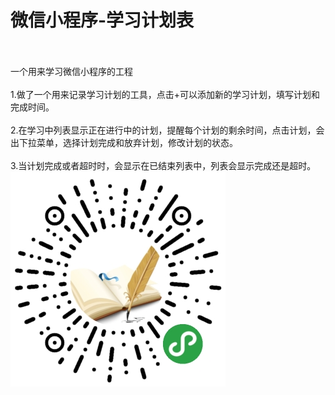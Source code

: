 # 微信小程序-学习计划表
</br></br>
一个用来学习微信小程序的工程</br></br>
1.做了一个用来记录学习计划的工具，点击+可以添加新的学习计划，填写计划和完成时间。</br></br>
2.在学习中列表显示正在进行中的计划，提醒每个计划的剩余时间，点击计划，会出下拉菜单，选择计划完成和放弃计划，修改计划的状态。</br></br>
3.当计划完成或者超时时，会显示在已结束列表中，列表会显示完成还是超时。</br>
![image](qrcode.jpg)
